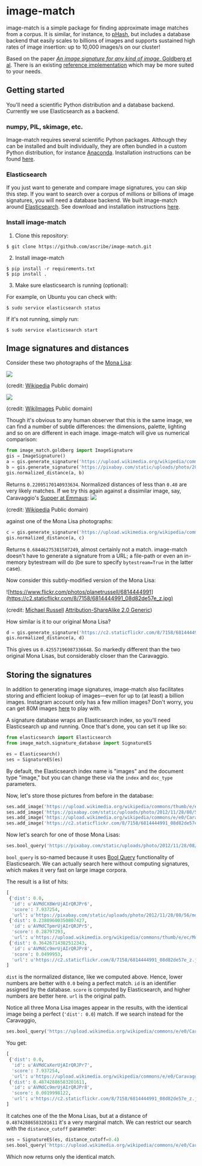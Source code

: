 # image-match

image-match is a simple package for finding approximate image matches from a corpus.  It is similar, for instance, to [pHash](http://www.phash.org/), but includes a database backend that easily scales to billions of images and supports sustained high rates of image insertion: up to 10,000 images/s on our cluster!

Based on the paper [_An image signature for any kind of image_, Goldberg et al](http://www.cs.cmu.edu/~hcwong/Pdfs/icip02.ps).  There is an existing [reference implementation](https://www.pureftpd.org/project/libpuzzle) which may be more suited to your needs.

## Getting started

You'll need a scientific Python distribution and a database backend. Currently we use Elasticsearch as a backend.

### numpy, PIL, skimage, etc.

Image-match requires several scientific Python packages.  Although they can be installed and built individually, they are often bundled in a custom Python distribution, for instance [Anaconda](https://www.continuum.io/why-anaconda). Installation instructions can be found [here](https://www.continuum.io/downloads#_unix).

### Elasticsearch

If you just want to generate and compare image signatures, you can skip this step. If you want to search over a corpus of millions or billions of image signatures, you will need a database backend. We built image-match around [Elasticsearch](https://www.elastic.co/).  See download and installation instructions [here](https://www.elastic.co/downloads/elasticsearch).

### Install image-match
1. Clone this repository:

  ```text
  $ git clone https://github.com/ascribe/image-match.git
  ```

2. Install image-match

  ```text
  $ pip install -r requirements.txt
  $ pip install .
  ```

3. Make sure elasticsearch is running (optional):

  For example, on Ubuntu you can check with:

  ```text
  $ sudo service elasticsearch status
  ```

  If it's not running, simply run:

  ```text
  $ sudo service elasticsearch start
  ```

## Image signatures and distances
Consider these two photographs of the [Mona Lisa](https://en.wikipedia.org/wiki/Mona_Lisa):

![](https://upload.wikimedia.org/wikipedia/commons/thumb/e/ec/Mona_Lisa,_by_Leonardo_da_Vinci,_from_C2RMF_retouched.jpg/687px-Mona_Lisa,_by_Leonardo_da_Vinci,_from_C2RMF_retouched.jpg)

(credit: [Wikipedia](https://en.wikipedia.org/wiki/Mona_Lisa#/media/File:Mona_Lisa,_by_Leonardo_da_Vinci,_from_C2RMF_retouched.jpg) Public domain)

![](https://pixabay.com/static/uploads/photo/2012/11/28/08/56/mona-lisa-67506_960_720.jpg)

(credit: [WikiImages](https://pixabay.com/en/mona-lisa-painting-art-oil-painting-67506/) Public domain)

Though it's obvious to any human observer that this is the same image, we can find a number of subtle differences: the dimensions, palette, lighting and so on are different in each image. image-match will give us numerical comparison:
```python
from image_match.goldberg import ImageSignature
gis = ImageSignature()
a = gis.generate_signature('https://upload.wikimedia.org/wikipedia/commons/thumb/e/ec/Mona_Lisa,_by_Leonardo_da_Vinci,_from_C2RMF_retouched.jpg/687px-Mona_Lisa,_by_Leonardo_da_Vinci,_from_C2RMF_retouched.jpg')
b = gis.generate_signature('https://pixabay.com/static/uploads/photo/2012/11/28/08/56/mona-lisa-67506_960_720.jpg')
gis.normalized_distance(a, b)
```

Returns `0.22095170140933634`. Normalized distances of less than `0.40` are very likely matches. If we try this again against a dissimilar image, say, Caravaggio's [Supper at Emmaus](https://en.wikipedia.org/wiki/Supper_at_Emmaus_(Caravaggio),_London):
![](https://upload.wikimedia.org/wikipedia/commons/e/e0/Caravaggio_-_Cena_in_Emmaus.jpg)

(credit: [Wikipedia](https://en.wikipedia.org/wiki/Caravaggio#/media/File:Caravaggio_-_Cena_in_Emmaus.jpg) Public domain)

against one of the Mona Lisa photographs:
```python
c = gis.generate_signature('https://upload.wikimedia.org/wikipedia/commons/e/e0/Caravaggio_-_Cena_in_Emmaus.jpg')
gis.normalized_distance(a, c)
```

Returns `0.68446275381507249`, almost certainly not a match.  image-match doesn't have to generate a signature from a URL; a file-path or even an in-memory bytestream will do (be sure to specify `bytestream=True` in the latter case).

Now consider this subtly-modified version of the Mona Lisa:

![https://www.flickr.com/photos/planetrussell/6814444991](https://c2.staticflickr.com/8/7158/6814444991_08d82de57e_z.jpg)

(credit: [Michael Russell](https://www.flickr.com/photos/planetrussell/6814444991) [Attribution-ShareAlike 2.0 Generic](https://creativecommons.org/licenses/by-sa/2.0/))

How similar is it to our original Mona Lisa?
```python
d = gis.generate_signature('https://c2.staticflickr.com/8/7158/6814444991_08d82de57e_z.jpg')
gis.normalized_distance(a, d)
```

This gives us `0.42557196987336648`. So markedly different than the two original Mona Lisas, but considerably closer than the Caravaggio.

## Storing the signatures

In addition to generating image signatures, image-match also facilitates storing and efficient lookup of images—even for up to (at least) a billion images.  Instagram account only has a few million images? Don't worry, you can get 80M images [here](http://horatio.cs.nyu.edu/mit/tiny/data/index.html]) to play with.

A signature database wraps an Elasticsearch index, so you'll need Elasticsearch up and running. Once that's done, you can set it up like so:

```python
from elasticsearch import Elasticsearch
from image_match.signature_database import SignatureES

es = Elasticsearch()
ses = SignatureES(es)
```

By default, the Elasticsearch index name is "images" and the document type "image," but you can change these via the `index` and `doc_type` parameters.

Now, let's store those pictures from before in the database:

```python
ses.add_image('https://upload.wikimedia.org/wikipedia/commons/thumb/e/ec/Mona_Lisa,_by_Leonardo_da_Vinci,_from_C2RMF_retouched.jpg/687px-Mona_Lisa,_by_Leonardo_da_Vinci,_from_C2RMF_retouched.jpg')
ses.add_image('https://pixabay.com/static/uploads/photo/2012/11/28/08/56/mona-lisa-67506_960_720.jpg')
ses.add_image('https://upload.wikimedia.org/wikipedia/commons/e/e0/Caravaggio_-_Cena_in_Emmaus.jpg')
ses.add_image('https://c2.staticflickr.com/8/7158/6814444991_08d82de57e_z.jpg')
```

Now let's search for one of those Mona Lisas:

```python
ses.bool_query('https://pixabay.com/static/uploads/photo/2012/11/28/08/56/mona-lisa-67506_960_720.jpg')
```

`bool_query` is so-named because it uses [Bool Query](https://www.elastic.co/guide/en/elasticsearch/reference/current/query-dsl-bool-query.html) functionality of Elasticsearch.  We can actually search here without computing signatures, which makes it very fast on large image corpora.

The result is a list of hits:

```python
[
 {'dist': 0.0,
  'id': u'AVMdCX8WrUjAIrQRJPr6',
  'score': 7.937254,
  'url': u'https://pixabay.com/static/uploads/photo/2012/11/28/08/56/mona-lisa-67506_960_720.jpg'},
 {'dist': 0.23889600350807427,
  'id': u'AVMdCTpmrUjAIrQRJPr5',
  'score': 0.28797293,
  'url': u'https://upload.wikimedia.org/wikipedia/commons/thumb/e/ec/Mona_Lisa,_by_Leonardo_da_Vinci,_from_C2RMF_retouched.jpg/687px-Mona_Lisa,_by_Leonardo_da_Vinci,_from_C2RMF_retouched.jpg'},
 {'dist': 0.36426714382512343,
  'id': u'AVMdCc9mrUjAIrQRJPr8',
  'score': 0.0499953,
  'url': u'https://c2.staticflickr.com/8/7158/6814444991_08d82de57e_z.jpg'}
]
```

`dist` is the normalized distance, like we computed above. Hence, lower numbers are better with `0.0` being a perfect match. `id` is an identifier assigned by the database. `score` is computed by Elasticsearch, and higher numbers are better here. `url` is the original path.

Notice all three Mona Lisa images appear in the results, with the identical image being a perfect (`'dist': 0.0`) match. If we search instead for the Caravaggio,

```python
ses.bool_query('https://upload.wikimedia.org/wikipedia/commons/e/e0/Caravaggio_-_Cena_in_Emmaus.jpg')
```

You get:

```python
[
 {'dist': 0.0,
  'id': u'AVMdCaXerUjAIrQRJPr7',
  'score': 7.937254,
  'url': u'https://upload.wikimedia.org/wikipedia/commons/e/e0/Caravaggio_-_Cena_in_Emmaus.jpg'},
 {'dist': 0.48742886583201611,
  'id': u'AVMdCc9mrUjAIrQRJPr8',
  'score': 0.0019998122,
  'url': u'https://c2.staticflickr.com/8/7158/6814444991_08d82de57e_z.jpg'}
]
```

It catches one of the the Mona Lisas, but at a distance of `0.48742886583201611` it's a very marginal match. We can restrict our search with the `distance_cutoff` parameter:

```python
ses = SignatureES(es, distance_cutoff=0.4)
ses.bool_query('https://upload.wikimedia.org/wikipedia/commons/e/e0/Caravaggio_-_Cena_in_Emmaus.jpg')
```

Which now returns only the identical match.